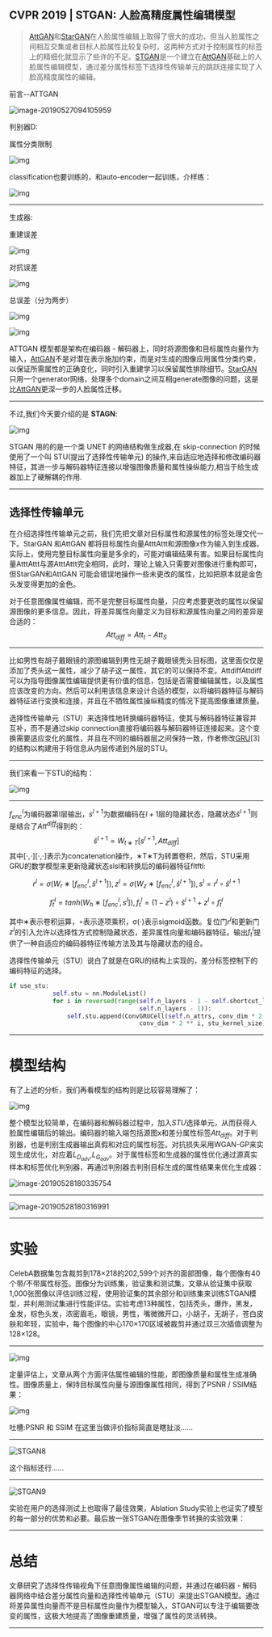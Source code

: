 ## CVPR 2019 | STGAN: 人脸高精度属性编辑模型

> [AttGAN](https://arxiv.org/abs/1711.10678)和[StarGAN](http://openaccess.thecvf.com/content_cvpr_2018/papers/Choi_StarGAN_Unified_Generative_CVPR_2018_paper.pdf)在人脸属性编辑上取得了很大的成功，但当人脸属性之间相互交集或者目标人脸属性比较复杂时，这两种方式对于控制属性的标签上的精细化就显示了些许的不足。[STGAN](https://arxiv.org/abs/1904.09709)是一个建立在[AttGAN](https://arxiv.org/abs/1711.10678)基础上的人脸属性编辑模型，通过差分属性标签下选择性传输单元的跳跃连接实现了人脸高精度属性的编辑。

前言--ATTGAN

![image-20190527094105959](http://ww3.sinaimg.cn/large/006tNc79ly1g3fmnu46soj31480ranbv.jpg)

判别器D:

属性分类限制

![img](http://ww2.sinaimg.cn/large/006tNc79ly1g3fmqlv6ewj30dk0370sp.jpg)

classification也要训练的，和auto-encoder一起训练，介样练：

![img](http://ww3.sinaimg.cn/large/006tNc79ly1g3fmqm8pkuj30d7035q2v.jpg)

---

生成器:

重建误差

![img](http://ww4.sinaimg.cn/large/006tNc79ly1g3fmr2s097j30cv01mmwz.jpg)

对抗误差

![img](http://ww4.sinaimg.cn/large/006tNc79ly1g3fmr2akxej30da036749.jpg)

总误差（分为两步）



![img](http://ww1.sinaimg.cn/large/006tNc79ly1g3fmr10695j30cl01jglg.jpg)

![img](http://ww2.sinaimg.cn/large/006tNc79ly1g3fmr1qy6ej309i01k3yb.jpg)

ATTGAN 模型都是架构在编码器 - 解码器上，同时将源图像和目标属性向量作为输入，[AttGAN](https://arxiv.org/abs/1711.10678)不是对潜在表示施加约束，而是对生成的图像应用属性分类约束，以保证所需属性的正确变化，同时引入重建学习以保留属性排除细节。[StarGAN](http://openaccess.thecvf.com/content_cvpr_2018/papers/Choi_StarGAN_Unified_Generative_CVPR_2018_paper.pdf)只用一个generator网络，处理多个domain之间互相generate图像的问题，这是比[AttGAN](https://arxiv.org/abs/1711.10678)更深一步的人脸属性迁移。

----

不过,我们今天要介绍的是 **STAGN**:

![img](http://ww1.sinaimg.cn/large/006tNc79ly1g3fmv3r311j30qn0b8whv.jpg)

STGAN 用的的是一个类 UNET 的网络结构做生成器,在 skip-connection 的时候使用了一个叫 STU(提出了选择性传输单元) 的操作,来自适应地选择和修改编码器特征，其进一步与解码器特征连接以增强图像质量和属性操纵能力,相当于给生成器加上了硬解耦的作用.

---

## 选择性传输单元

在介绍选择性传输单元之前，我们先把文章对目标属性和源属性的标签处理交代一下。StarGAN 和AttGAN 都将目标属性向量AtttAttt和源图像x作为输入到生成器。实际上，使用完整目标属性向量是多余的，可能对编辑结果有害。如果目标属性向量AtttAttt与源AtttAttt完全相同，此时，理论上输入只需要对图像进行重构即可，但StarGAN和AttGAN 可能会错误地操作一些未更改的属性，比如把原本就是金色头发变得更加的金色。

对于任意图像属性编辑，而不是完整目标属性向量，只应考虑要更改的属性以保留源图像的更多信息。因此，将差异属性向量定义为目标和源属性向量之间的差异是合适的：
$$
Att_{diff}=Att_t−Att_S
$$

---

比如男性有胡子戴眼镜的源图编辑到男性无胡子戴眼镜秃头目标图，这里面仅仅是添加了秃头这一属性，减少了胡子这一属性，其它的可以保持不变。AttdiffAttdiff可以为指导图像属性编辑提供更有价值的信息，包括是否需要编辑属性，以及属性应该改变的方向。然后可以利用该信息来设计合适的模型，以将编码器特征与解码器特征进行变换和连接，并且在不牺牲属性操纵精度的情况下提高图像重建质量。

选择性传输单元（STU）来选择性地转换编码器特征，使其与解码器特征兼容并互补，而不是通过skip connection直接将编码器与解码器特征连接起来。这个变换需要适应变化的属性，并且在不同的编码器层之间保持一致，作者修改[GRU](https://arxiv.org/abs/1412.3555)[3]的结构以构建用于将信息从内层传递到外层的STU。

---

我们来看一下STU的结构：

![img](http://ww3.sinaimg.cn/large/006tNc79ly1g3fnhemzfcj309g09uaap.jpg)

---

$f^l_{enc}$为编码器第l层输出，$s^{l+1}$为数据编码在$l+1$层的隐藏状态，隐藏状态$ŝ^{l+1}$则是结合了$Att^{diff}$得到的：                
$$
ŝ^{l+1}=W_{t∗T}[s^{l+1},Att_{diff}]
$$
其中[⋅,⋅][⋅,⋅]表示为concatenation操作，∗T∗T为转置卷积，然后，STU采用GRU的数学模型来更新隐藏状态slsl和转换后的编码器特征fltftl:

$$
r^l=σ(W_r∗[f^l_{enc},ŝ^{l+1}]),z^l=σ(W_z∗[f^l_{enc},ŝ^{l+1}]),s^l=r^l∘ŝ^{l+1}
$$

$$
f̂^l_t=tanh(W_h∗[f^l_{enc},s^l]),f^l_t=(1−z^l)∘ŝ^{l+1}+z^l∘f̂^l_t
$$

其中∗表示卷积运算，∘表示逐项乘积，σ(⋅)表示sigmoid函数。复位门$r^l$和更新门$z^l$的引入允许以选择性方式控制隐藏状态，差异属性向量和编码器特征。输出$f_t^l$提供了一种自适应的编码器特征传输方法及其与隐藏状态的组合。

选择性传输单元（STU）说白了就是在GRU的结构上实现的，差分标签控制下的编码特征的选择。

```python
if use_stu:
            self.stu = nn.ModuleList()
            for i in reversed(range(self.n_layers - 1 - self.shortcut_layers,\
                                    self.n_layers - 1)):
                self.stu.append(ConvGRUCell(self.n_attrs, conv_dim * 2 ** i, \
                                	conv_dim * 2 ** i, stu_kernel_size))
```

---

# 模型结构

有了上述的分析，我们再看模型的结构则是比较容易理解了：

![img](http://ww1.sinaimg.cn/large/006tNc79ly1g3h6qdvfv9j30qn0b8whv.jpg)

整个模型比较简单，在编码器和解码器过程中，加入$STU$选择单元，从而获得人脸属性编辑后的输出。编码器的输入端包括源图x和差分属性标签$Att_{diff}$。对于判别器，也是判别生成器输出真假和对应的属性标签。对抗损失采用WGAN-GP来实现生成优化，对应着$L_{D_{adv}}$,$L_{G_{adv}}$。对于属性标签和生成器的属性优化通过源真实样本和标签优化判别器，再通过判别器去判别目标生成的属性结果来优化生成器：

![image-20190528180335754](http://ww3.sinaimg.cn/large/006tNc79ly1g3h6sxijsmj30qh0ac3zh.jpg)

----

![image-20190528180316991](http://ww1.sinaimg.cn/large/006tNc79ly1g3h6slsg52j30qh0ac3zh.jpg)

---

# 实验

CelebA数据集包含裁剪到178×218的202,599个对齐的面部图像，每个图像有40个带/不带属性标签。图像分为训练集，验证集和测试集，文章从验证集中获取1,000张图像以评估训练过程，使用验证集的其余部分和训练集来训练STGAN模型，并利用测试集进行性能评估。实验考虑13种属性，包括秃头，爆炸，黑发，金发，棕色头发，浓密眉毛，眼镜，男性，嘴微微开口，小胡子，无胡子，苍白皮肤和年轻，实验中，每个图像的中心170×170区域被裁剪并通过双三次插值调整为128×128。

---

![img](http://ww3.sinaimg.cn/large/006tNc79ly1g3h6udndn8j30qm0dmdts.jpg)

定量评估上，文章从两个方面评估属性编辑的性能，即图像质量和属性生成准确性。图像质量上，保持目标属性向量与源图像属性相同，得到了PSNR / SSIM结果：

![img](http://ww1.sinaimg.cn/large/006tNc79ly1g3h6ujxoorj30do030dfw.jpg)

吐槽:PSNR 和 SSIM 在这里当做评价指标简直是瞎扯淡…...

---

![STGAN8](http://ww4.sinaimg.cn/large/006tNc79ly1g3h6vpw0zhj30fj0ao74y.jpg)

这个指标还行…...

---

![STGAN9](http://ww3.sinaimg.cn/large/006tNc79ly1g3h6wcqf92j30fh0dowog.jpg)

实验在用户的选择测试上也取得了最佳效果，Ablation Study实验上也证实了模型的每一部分的优势和必要。最后放一张STGAN在图像季节转换的实验效果：

---

# 总结

文章研究了选择性传输视角下任意图像属性编辑的问题，并通过在编码器 - 解码器网络中结合差分属性向量和选择性传输单元（STU）来提出STGAN模型。通过将差异属性向量而不是目标属性向量作为模型输入，STGAN可以专注于编辑要改变的属性，这极大地提高了图像重建质量，增强了属性的灵活转换。

---

